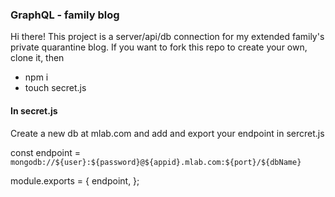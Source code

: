 ### GraphQL - family blog

Hi there! This project is a server/api/db connection for my extended family's private quarantine blog. If you want to fork this repo to create your own, clone it, then

- npm i
- touch secret.js

#### In secret.js

Create a new db at mlab.com and add and export your endpoint in sercret.js

const endpoint = `mongodb://${user}:${password}@${appid}.mlab.com:${port}/${dbName}`

module.exports = {
endpoint,
};
